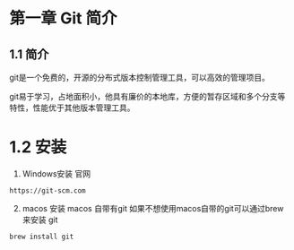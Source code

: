 # 第一章 Git 简介

## 1.1 简介
git是一个免费的，开源的分布式版本控制管理工具，可以高效的管理项目。

git易于学习，占地面积小，他具有廉价的本地库，方便的暂存区域和多个分支等特性，性能优于其他版本管理工具。

# 1.2 安装

1. Windows安装
官网
```
https://git-scm.com
```

2. macos 安装
macos 自带有git
如果不想使用macos自带的git可以通过brew 来安装 git

```
brew install git
```
